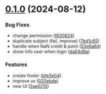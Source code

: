 # [0.1.0](https://github.com/leho-dev/mpc-extension/compare/v0.0.1...v0.1.0) (2024-08-12)


### Bug Fixes

* change permission ([f630824](https://github.com/leho-dev/mpc-extension/commit/f63082456b4a2aec21b1a6642f465d66e72991e1))
* duplicate subject (fail, improve) ([7bd1c65](https://github.com/leho-dev/mpc-extension/commit/7bd1c6518dbd867e3130bd1e91f68a6e1cc6dfb9))
* handle when NaN credit & point ([53e6a6d](https://github.com/leho-dev/mpc-extension/commit/53e6a6d2ae0dd378de2d026df7a788b98803aa7a))
* show info user when login ([da64d8a](https://github.com/leho-dev/mpc-extension/commit/da64d8a75f8d29cf432aad98f9d78b6db42bae01))


### Features

* create footer ([bfe3e04](https://github.com/leho-dev/mpc-extension/commit/bfe3e044b6ff23f15f70e831b3049778e0c32288))
* improve ux ([020ebde](https://github.com/leho-dev/mpc-extension/commit/020ebde7ef75a3d751b16c0623abc9212ef1c12b))
* new UI ([2ae0210](https://github.com/leho-dev/mpc-extension/commit/2ae02109c3bcdd1e50a3a7f54997d652b9a873e3))
